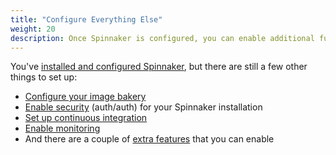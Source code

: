 ```yaml
---
title: "Configure Everything Else"
weight: 20
description: Once Spinnaker is configured, you can enable additional functionality. For example, connect Spinnaker to your continuous integration system.
---
```


You've [installed and configured Spinnaker](/docs/setup/install/), but there are still a few other things to set up:

* [Configure your image bakery](/docs/setup/bakery/)
* [Enable security](/docs/setup/security/) (auth/auth) for your Spinnaker installation
* [Set up continuous integration](/docs/setup/ci/)
* [Enable monitoring](/docs/setup/monitoring/)
* And there are a couple of [extra features](/docs/setup/features/) that you can enable
